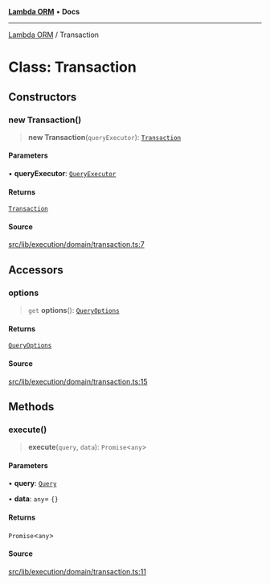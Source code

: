 [**Lambda ORM**](../README.md) • **Docs**

***

[Lambda ORM](../README.md) / Transaction

# Class: Transaction

## Constructors

### new Transaction()

> **new Transaction**(`queryExecutor`): [`Transaction`](Transaction.md)

#### Parameters

• **queryExecutor**: [`QueryExecutor`](../interfaces/QueryExecutor.md)

#### Returns

[`Transaction`](Transaction.md)

#### Source

[src/lib/execution/domain/transaction.ts:7](https://github.com/lambda-orm/lambdaorm/blob/8a01b53f47623b9bd9ec972811e7799ca3c023c6/src/lib/execution/domain/transaction.ts#L7)

## Accessors

### options

> `get` **options**(): [`QueryOptions`](../interfaces/QueryOptions.md)

#### Returns

[`QueryOptions`](../interfaces/QueryOptions.md)

#### Source

[src/lib/execution/domain/transaction.ts:15](https://github.com/lambda-orm/lambdaorm/blob/8a01b53f47623b9bd9ec972811e7799ca3c023c6/src/lib/execution/domain/transaction.ts#L15)

## Methods

### execute()

> **execute**(`query`, `data`): `Promise`\<`any`\>

#### Parameters

• **query**: [`Query`](Query.md)

• **data**: `any`= `{}`

#### Returns

`Promise`\<`any`\>

#### Source

[src/lib/execution/domain/transaction.ts:11](https://github.com/lambda-orm/lambdaorm/blob/8a01b53f47623b9bd9ec972811e7799ca3c023c6/src/lib/execution/domain/transaction.ts#L11)
